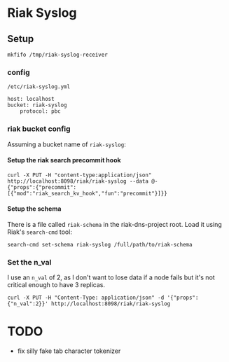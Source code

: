 # Riak Syslog

## Setup

    mkfifo /tmp/riak-syslog-receiver

### config

`/etc/riak-syslog.yml`

    host: localhost
    bucket: riak-syslog
		protocol: pbc

### riak bucket config

Assuming a bucket name of `riak-syslog`:

#### Setup the riak search precommit hook

    curl -X PUT -H "content-type:application/json" http://localhost:8098/riak/riak-syslog --data @-
    {"props":{"precommit":[{"mod":"riak_search_kv_hook","fun":"precommit"}]}}

#### Setup the schema

There is a file called `riak-schema` in the riak-dns-project
root. Load it using Riak's `search-cmd` tool:

    search-cmd set-schema riak-syslog /full/path/to/riak-schema

### Set the n_val

I use an `n_val` of 2, as I don't want to lose data if a node fails
but it's not critical enough to have 3 replicas.

    curl -X PUT -H "Content-Type: application/json" -d '{"props":{"n_val":2}}' http://localhost:8098/riak/riak-syslog

# TODO

+ fix silly fake tab character tokenizer
